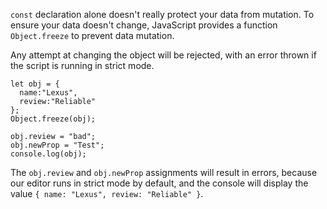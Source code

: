 `const` declaration alone doesn't really protect your data from mutation. To ensure your data doesn't change, JavaScript provides a
function `Object.freeze` to prevent data mutation.

Any attempt at changing the object will be rejected, with an error thrown if the script is running in strict mode.

```
let obj = {
  name:"Lexus",
  review:"Reliable"
};
Object.freeze(obj);

obj.review = "bad";
obj.newProp = "Test";
console.log(obj); 
```

The `obj.review` and `obj.newProp` assignments will result in errors, because our editor runs in strict mode by default, and the
console will display the value `{ name: "Lexus", review: "Reliable" }`.